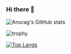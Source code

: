 ### Hi there 👋
![Anurag's GitHub stats](https://github-readme-stats.vercel.app/api?username=Leeuenho&show_icons=true&theme=radical)

![trophy](https://github-profile-trophy.vercel.app/?username=Leeuenhorow=1&column=5&theme=flat&margin-w=15)

[![Top Langs](https://github-readme-stats.vercel.app/api/top-langs/?username=Leeuenho&layout=compact)](https://github.com/anuraghazra/github-readme-stats)
<!--
**Leeuenho/Leeuenho** is a ✨ _special_ ✨ repository because its `README.md` (this file) appears on your GitHub profile.

Here are some ideas to get you started:

- 🔭 I’m currently working on ...
- 🌱 I’m currently learning ...
- 👯 I’m looking to collaborate on ...
- 🤔 I’m looking for help with ...
- 💬 Ask me about ...
- 📫 How to reach me: ...
- 😄 Pronouns: ...
- ⚡ Fun fact: ...
-->
